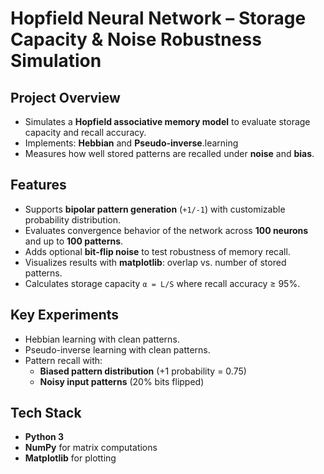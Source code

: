 # Hopfield Neural Network – Storage Capacity & Noise Robustness Simulation

## Project Overview
- Simulates a **Hopfield associative memory model** to evaluate storage capacity and recall accuracy.
- Implements: **Hebbian** and **Pseudo-inverse**.learning
- Measures how well stored patterns are recalled under **noise** and **bias**.

## Features
- Supports **bipolar pattern generation** (`+1/-1`) with customizable probability distribution.
- Evaluates convergence behavior of the network across **100 neurons** and up to **100 patterns**.
- Adds optional **bit-flip noise** to test robustness of memory recall.
- Visualizes results with **matplotlib**: overlap vs. number of stored patterns.
- Calculates storage capacity `α = L/S` where recall accuracy ≥ 95%.

## Key Experiments
- Hebbian learning with clean patterns.
- Pseudo-inverse learning with clean patterns.
- Pattern recall with:
  - **Biased pattern distribution** (+1 probability = 0.75)
  - **Noisy input patterns** (20% bits flipped)

## Tech Stack
- **Python 3**
- **NumPy** for matrix computations
- **Matplotlib** for plotting

